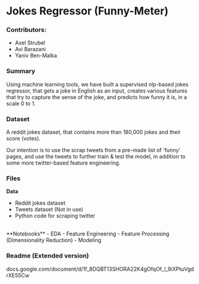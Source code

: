 # Jokes Regressor (Funny-Meter)

### Contributors:

- Axel Strubel
- Avi Barazani
- Yaniv Ben-Malka

### Summary

Using machine learning tools, we have built a supervised nlp-based jokes regressor, that gets a joke in English as an input, creates various features that try to capture the sense of the joke, and predicts how funny it is, in a scale 0 to 1.

### Dataset

A reddit jokes dataset, that contains more than 180,000 jokes and their score (votes). 

Our intention is to use the scrap tweets from a pre-made list of 'funny' pages, and use the tweets to further train & test the model, in addition to some more twitter-based feature engineering.

### Files

**Data** 
  - Reddit jokes dataset
  - Tweets dataset (Not in use)
  - Python code for scraping twitter
<br>
**Notebooks**
 - EDA
 - Feature Engineering
 - Feature Processing (Dimensionality Reduction)
 - Modeling
 
### Readme (Extended version)

docs.google.com/document/d/1f_8DQBT13SHORA22K4gOfqOf_l_9iXPtuVgdrXE55Cw
